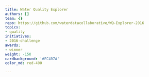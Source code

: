 ```yaml
---
title: Water Quality Explorer
authors: []
team: {}
repo: https://github.com/waterdatacollaborative/WQ-Explorer-2016
topics:
- quality
initiatives:
- 2016-challenge
awards:
- winner
weight: -150
cardbackground: '#EC407A'
color_md: red-400

---
```






